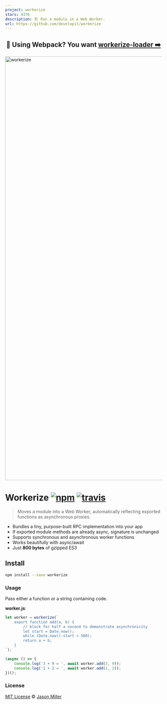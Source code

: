 ```yaml
---
project: workerize
stars: 4376
description: 🏗️ Run a module in a Web Worker.
url: https://github.com/developit/workerize
---
```


<h2 align="center">
  💖 Using Webpack? You want <a href="https://github.com/developit/workerize-loader">workerize-loader ➡️</a>
</h2>

<img src="https://i.imgur.com/MBlHoDp.jpg" width="1358" alt="workerize">

# Workerize [![npm](https://img.shields.io/npm/v/workerize.svg?style=flat)](https://www.npmjs.org/package/workerize) [![travis](https://travis-ci.org/developit/workerize.svg?branch=master)](https://travis-ci.org/developit/workerize)

> Moves a module into a Web Worker, automatically reflecting exported functions as asynchronous proxies.

- Bundles a tiny, purpose-built RPC implementation into your app
- If exported module methods are already async, signature is unchanged
- Supports synchronous and asynchronous worker functions
- Works beautifully with async/await
- Just **800 bytes** of gzipped ES3


## Install

```sh
npm install --save workerize
```


### Usage

Pass either a function or a string containing code.

**worker.js**:

```js
let worker = workerize(`
	export function add(a, b) {
		// block for half a second to demonstrate asynchronicity
		let start = Date.now();
		while (Date.now()-start < 500);
		return a + b;
	}
`);

(async () => {
	console.log('3 + 9 = ', await worker.add(3, 9));
	console.log('1 + 2 = ', await worker.add(1, 2));
})();
```

### License

[MIT License](https://oss.ninja/mit/developit/) © [Jason Miller](https://jasonformat.com)

